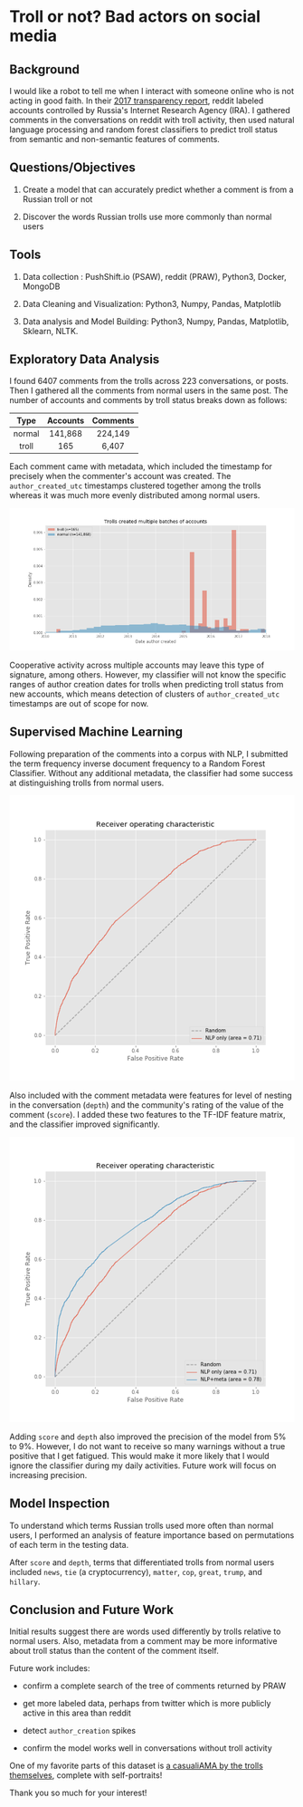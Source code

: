 # Troll or not? Bad actors on social media


## Background

I would like a robot to tell me when I interact with someone online who is not acting in good faith. In their [2017 transparency report](https://www.reddit.com/r/announcements/comments/8bb85p/reddits_2017_transparency_report_and_suspect/), reddit labeled accounts controlled by Russia's Internet Research Agency (IRA). I gathered comments in the conversations on reddit with troll activity, then used natural language processing and random forest classifiers to predict troll status from semantic and non-semantic features of comments.


## Questions/Objectives

1) Create a model that can accurately predict whether a comment is from a Russian troll or not

2) Discover the words Russian trolls use more commonly than normal users


## Tools

1) Data collection : PushShift.io (PSAW), reddit (PRAW), Python3, Docker, MongoDB

2) Data Cleaning and Visualization: Python3, Numpy, Pandas, Matplotlib

3) Data analysis and Model Building: Python3, Numpy, Pandas, Matplotlib, Sklearn, NLTK.


## Exploratory Data Analysis

I found 6407 comments from the trolls across 223 conversations, or posts. Then I gathered all the comments from normal users in the same post. The number of accounts and comments by troll status breaks down as follows:

| Type   |    Accounts   |  Comments |
|:------:|:-------------:|:---------:|
| normal |  141,868      | 224,149   |
| troll  |   165         |   6,407   |

Each comment came with metadata, which included the timestamp for precisely when the commenter's account was created. The `author_created_utc` timestamps clustered together among the trolls whereas it was much more evenly distributed among normal users.

![](img/trolls_created_multiple_batches_of_accounts.png)

Cooperative activity across multiple accounts may leave this type of signature, among others. However, my classifier will not know the specific ranges of author creation dates for trolls when predicting troll status from new accounts, which means detection of clusters of `author_created_utc` timestamps are out of scope for now.


## Supervised Machine Learning

Following preparation of the comments into a corpus with NLP, I submitted the term frequency inverse document frequency to a Random Forest Classifier. Without any additional metadata, the classifier had some success at distinguishing trolls from normal users. 

![](img/roc_one_model.png)

Also included with the comment metadata were features for level of nesting in the conversation (`depth`) and the community's rating of the value of the comment (`score`). I added these two features to the TF-IDF feature matrix, and the classifier improved significantly.

![](img/roc_two_models.png)

Adding `score` and `depth` also improved the precision of the model from 5% to 9%. However, I do not want to receive so many warnings without a true positive that I get fatigued. This would make it more likely that I would ignore the classifier during my daily activities. Future work will focus on increasing precision.

## Model Inspection

To understand which terms Russian trolls used more often than normal users, I performed an analysis of feature importance based on permutations of each term in the testing data.

After `score` and `depth`, terms that differentiated trolls from normal users included `news`, `tie` (a cryptocurrency), `matter`, `cop`, `great`, `trump`, and `hillary`.


## Conclusion and Future Work

Initial results suggest there are words used differently by trolls relative to normal users. Also, metadata from a comment may be more informative about troll status than the content of the comment itself. 

Future work includes:

* confirm a complete search of the tree of comments returned by PRAW

* get more labeled data, perhaps from twitter which is more publicly active in this area than reddit

* detect `author_creation` spikes

* confirm the model works well in conversations without troll activity

One of my favorite parts of this dataset is [a casualiAMA by the trolls themselves](https://www.reddit.com/r/casualiama/comments/7m1hht/we_are_russian_trolls_ask_us_anything/), complete with self-portraits!

Thank you so much for your interest!
